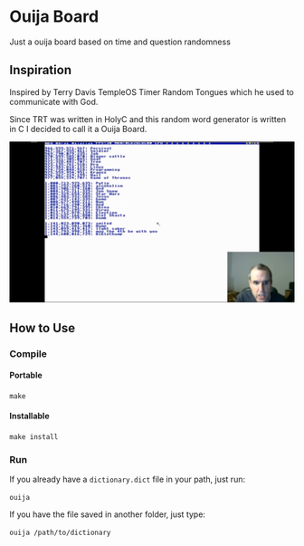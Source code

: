 # Ouija Board
Just a ouija board based on time and question randomness

## Inspiration
Inspired by Terry Davis TempleOS Timer Random Tongues which he used to communicate with God.

Since TRT was written in HolyC and this random word generator is written in C I decided to call it a Ouija Board.

![TempleOS Timer Random Tongues](images/image.png)

## How to Use

### Compile
#### Portable
`make`

#### Installable
`make install`

### Run
If you already have a `dictionary.dict` file in your path, just run:

`ouija`

If you have the file saved in another folder, just type:

`ouija /path/to/dictionary`